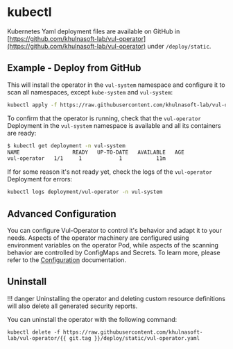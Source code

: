 # kubectl

Kubernetes Yaml deployment files are available on GitHub in [https://github.com/khulnasoft-lab/vul-operator](https://github.com/khulnasoft-lab/vul-operator) under `/deploy/static`.

## Example - Deploy from GitHub

This will install the operator in the `vul-system` namespace and configure it to scan all namespaces, except `kube-system` and `vul-system`:

```bash
kubectl apply -f https://raw.githubusercontent.com/khulnasoft-lab/vul-operator/{{ git.tag }}/deploy/static/vul-operator.yaml
```

To confirm that the operator is running, check that the `vul-operator` Deployment in the `vul-system`
namespace is available and all its containers are ready:

```bash
$ kubectl get deployment -n vul-system
NAME                 READY   UP-TO-DATE   AVAILABLE   AGE
vul-operator   1/1     1            1           11m
```

If for some reason it's not ready yet, check the logs of the `vul-operator` Deployment for errors:

```bash
kubectl logs deployment/vul-operator -n vul-system
```

## Advanced Configuration

You can configure Vul-Operator to control it's behavior and adapt it to your needs. Aspects of the operator machinery are configured using environment variables on the operator Pod, while aspects of the scanning behavior are controlled by ConfigMaps and Secrets.
To learn more, please refer to the [Configuration](configuration) documentation.

## Uninstall

!!! danger
    Uninstalling the operator and deleting custom resource definitions will also delete all generated security reports.

You can uninstall the operator with the following command:

```
kubectl delete -f https://raw.githubusercontent.com/khulnasoft-lab/vul-operator/{{ git.tag }}/deploy/static/vul-operator.yaml
```

[Settings]: ./../../settings.md
[Helm]: ./helm.md
